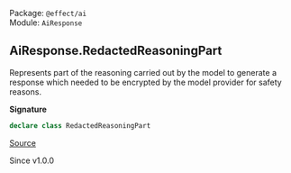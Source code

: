 Package: `@effect/ai`<br />
Module: `AiResponse`<br />

## AiResponse.RedactedReasoningPart

Represents part of the reasoning carried out by the model to generate a
response which needed to be encrypted by the model provider for safety
reasons.

**Signature**

```ts
declare class RedactedReasoningPart
```

[Source](https://github.com/Effect-TS/effect/tree/main/packages/ai/ai/src/AiResponse.ts#L409)

Since v1.0.0